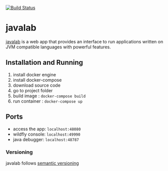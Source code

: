[![Build Status](https://travis-ci.org/sdmoralesma/javalab.svg)](https://travis-ci.org/sdmoralesma/javalab)
# javalab 
[javalab](http://javalab.co) is a web app that provides an interface to run applications written on JVM compatible languages with powerful features.

## Installation and Running

1. install docker engine
2. install docker-compose
3. download source code
4. go to project folder
5. build image : ``` docker-compose build ```
6. run container : ``` docker-compose up ```

## Ports
* access the app: ``` localhost:48080 ```
* wildfly console: ``` localhost:49990 ```
* java debugger: ``` localhost:48787 ```

### Versioning
javalab follows [semantic versioning](http://semver.org/)
